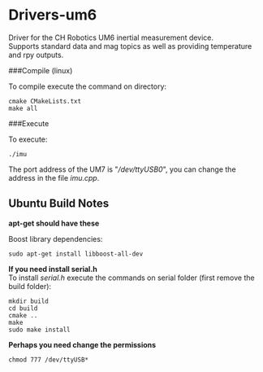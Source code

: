 Drivers-um6
===========

Driver for the CH Robotics UM6 inertial measurement device.  
Supports standard data and mag topics as well as providing temperature and rpy outputs.

###Compile (linux)

To compile execute the command on directory: 

    cmake CMakeLists.txt  
    make all

###Execute

To execute:  

    ./imu

The port address of the UM7 is "*/dev/ttyUSB0*", you can change the address in the file *imu.cpp*.

Ubuntu Build Notes
------------------
**apt-get should have these**

Boost library dependencies:  

    sudo apt-get install libboost-all-dev


**If you need install serial.h**  
    To install *serial.h* execute the commands on serial folder (first remove the build folder): 

    mkdir build  
    cd build  
    cmake ..  
    make  
    sudo make install  

**Perhaps you need change the permissions** 

    chmod 777 /dev/ttyUSB*
